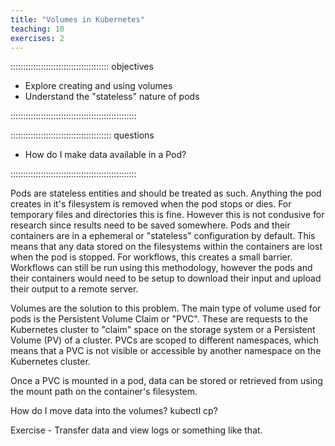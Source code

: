 ```yaml
---
title: "Volumes in Kubernetes"
teaching: 10
exercises: 2
---
```


::::::::::::::::::::::::::::::::::::::: objectives

- Explore creating and using volumes
- Understand the "stateless" nature of pods

::::::::::::::::::::::::::::::::::::::::::::::::::

:::::::::::::::::::::::::::::::::::::::: questions

- How do I make data available in a Pod?

::::::::::::::::::::::::::::::::::::::::::::::::::

Pods are stateless entities and should be treated as such. Anything the pod creates in it's filesystem is removed when the pod stops or dies. For temporary files and directories this is fine. However this is not condusive for research since results need to be saved somewhere.  Pods and their containers are in a ephemeral or "stateless" configuration by default. This means that any data stored on the filesystems within the containers are lost when the pod is stopped. For workflows, this creates a small barrier. Workflows can still be run using this methodology, however the pods and their containers would need to be setup to download their input and upload their output to a remote server. 

Volumes are the solution to this problem. The main type of volume used for pods is the Persistent Volume Claim or "PVC". These are requests to the Kubernetes cluster to "claim" space on the storage system or a Persistent Volume (PV) of a cluster. PVCs are scoped to different namespaces, which means that a PVC is not visible or accessible by another namespace on the Kubernetes cluster. 

Once a PVC is mounted in a pod, data can be stored or retrieved from using the mount path on the container's filesystem. 

How do I move data into the volumes? kubectl cp? 

Exercise - Transfer data and view logs or something like that. 

